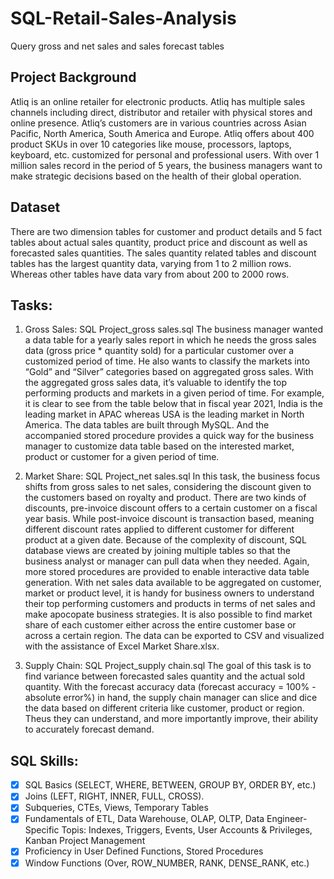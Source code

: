 # SQL-Retail-Sales-Analysis
Query gross and net sales and  sales forecast tables
## Project Background
Atliq is an online retailer for electronic products. Atliq has multiple sales channels including direct, distributor and retailer with physical stores and online presence. Atliq’s customers are in various countries across Asian Pacific, North America, South America and Europe. Atliq offers about 400 product SKUs in over 10 categories like mouse, processors, laptops, keyboard, etc. customized for personal and professional users. With over 1 million sales record in the period of 5 years, the business managers want to make strategic decisions based on the health of their global operation.
## Dataset
There are two dimension tables for customer and product details and 5 fact tables about actual sales quantity, product price and discount as well as forecasted sales quantities.
The sales quantity related tables and discount tables has the largest quantity data, varying from 1 to 2 million rows. Whereas other tables have data vary from about 200 to 2000 rows.
## Tasks: 
1. Gross Sales: SQL Project_gross sales.sql
The business manager wanted a data table for a yearly sales report in which he needs the gross sales data (gross price * quantity sold) for a particular customer over a customized period of time. He also wants to classify the markets into “Gold” and “Silver” categories based on aggregated gross sales. With the aggregated gross sales data, it’s valuable to identify the top performing products and markets in a given period of time. For example, it is clear to see from the table below that in fiscal year 2021, India is the leading market in APAC whereas USA is the leading market in North America.
The data tables are built through MySQL. And the accompanied stored procedure provides a quick way for the business manager to customize data table based on the interested market, product or customer for a given period of time.
 
2. Market Share: SQL Project_net sales.sql
In this task, the business focus shifts from gross sales to net sales, considering the discount given to the customers based on royalty and product. There are two kinds of discounts, pre-invoice discount offers to a certain customer on a fiscal year basis. While post-invoice discount is transaction based, meaning different discount rates applied to different customer for different product at a given date. Because of the complexity of discount, SQL database views are created by joining multiple tables so that the business analyst or manager can pull data when they needed. Again, more stored procedures are provided to enable interactive data table generation.
With net sales data available to be aggregated on customer, market or product level, it is handy for business owners to understand their top performing customers and products in terms of net sales and make apocopate business strategies. It is also possible to find market share of each customer either across the entire customer base or across a certain region. The data can be exported to CSV and visualized with the assistance of Excel Market Share.xlsx.
 
2. Supply Chain: SQL Project_supply chain.sql
The goal of this task is to find variance between forecasted sales quantity and the actual sold quantity. With the forecast accuracy data (forecast accuracy = 100% - absolute error%) in hand, the supply chain manager can slice and dice the data based on different criteria like customer, product or region. Theus they can understand, and more importantly improve, their ability to accurately forecast demand.
 

## SQL Skills:
- [x]	SQL Basics (SELECT, WHERE, BETWEEN, GROUP BY, ORDER BY, etc.)
- [x]	Joins (LEFT, RIGHT, INNER, FULL, CROSS).
- [x]	Subqueries, CTEs, Views, Temporary Tables
- [x]	Fundamentals of ETL, Data Warehouse, OLAP, OLTP, Data Engineer-Specific Topis: Indexes, Triggers, Events, User Accounts & Privileges, Kanban Project Management
- [x]	Proficiency in User Defined Functions, Stored Procedures
- [x]	Window Functions (Over, ROW_NUMBER, RANK, DENSE_RANK, etc.)
